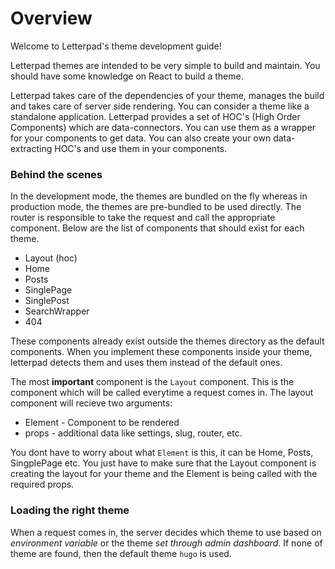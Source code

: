 # Overview

Welcome to Letterpad's theme development guide!

Letterpad themes are intended to be very simple to build and maintain. You should have some knowledge on React to build a theme.

Letterpad takes care of the dependencies of your theme, manages the build and takes care of server side rendering. You can consider a theme like a standalone application. Letterpad provides a set of HOC's \(High Order Components\) which are data-connectors. You can use them as a wrapper for your components to get data. You can also create your own data-extracting HOC's and use them in your components.

### Behind the scenes

In the development mode, the themes are bundled on the fly whereas in production mode, the themes are pre-bundled to be used directly. The router is responsible to take the request and call the appropriate component. Below are the list of components that should exist for each theme.

* Layout \(hoc\)
* Home
* Posts
* SinglePage
* SinglePost
* SearchWrapper
* 404

These components already exist outside the themes directory as the default components. When you implement these components inside your theme, letterpad detects them and uses them instead of the default ones.

The most **important** component is the `Layout` component. This is the component which will be called everytime a request comes in. The layout component will recieve two arguments:

* Element - Component to be rendered
* props - additional data like settings, slug, router, etc.

You dont have to worry about what `Element` is this, it can be Home, Posts, SingplePage etc. You just have to make sure that the Layout component is creating the layout for your theme and the Element is being called with the required props.

### Loading the right theme

When a request comes in, the server decides which theme to use based on _environment variable_ or the theme _set through admin dashboard_. If none of theme are found, then the default theme `hugo` is used.


